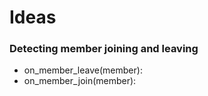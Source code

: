 # Ideas

### Detecting member joining and leaving
- on_member_leave(member):
- on_member_join(member):